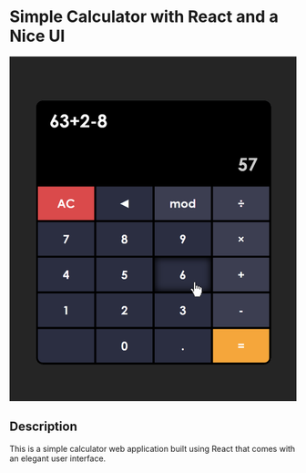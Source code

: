 # Simple Calculator with React and a Nice UI

![Calculator Snapshot](snapshot.png)

## Description

This is a simple calculator web application built using React that comes with an elegant user interface.

